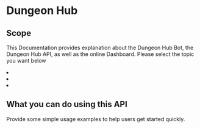 # Dungeon Hub

<!-- This document provides an introduction into your API. -->

## Scope

This Documentation provides explanation about the Dungeon Hub Bot, the Dungeon Hub API, as well as the online
Dashboard.
Please select the topic you want below

<list>
<li>
<a href="Dungeon-Hub-Bot.md"></a>
</li>
<li>
<a href="Dungeon-Hub-API.md"></a>
</li>
<li>
<a href="Dungeon-Hub-Website.md"></a>
</li>
</list>

## What you can do using this API

Provide some simple usage examples to help users get started quickly.

<seealso>

<!--List any additional resources, such as tutorials or guides, that can help users understand and use the API effectively.-->

</seealso>
